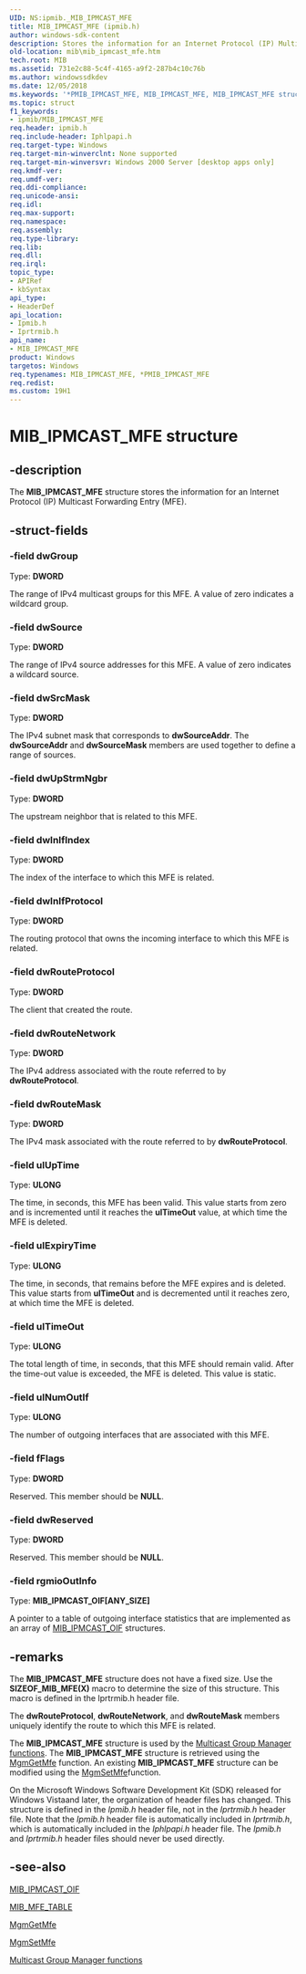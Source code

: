 ```yaml
---
UID: NS:ipmib._MIB_IPMCAST_MFE
title: MIB_IPMCAST_MFE (ipmib.h)
author: windows-sdk-content
description: Stores the information for an Internet Protocol (IP) Multicast Forwarding Entry (MFE).
old-location: mib\mib_ipmcast_mfe.htm
tech.root: MIB
ms.assetid: 731e2c88-5c4f-4165-a9f2-287b4c10c76b
ms.author: windowssdkdev
ms.date: 12/05/2018
ms.keywords: '*PMIB_IPMCAST_MFE, MIB_IPMCAST_MFE, MIB_IPMCAST_MFE structure [MIB], PMIB_IPMCAST_MFE, PMIB_IPMCAST_MFE structure pointer [MIB], _mpr_mib_ipmcast_mfe, ipmib/MIB_IPMCAST_MFE, ipmib/PMIB_IPMCAST_MFE, iprtrmib/MIB_IPMCAST_MFE, iprtrmib/PMIB_IPMCAST_MFE, mib.mib_ipmcast_mfe, rras.mib_ipmcast_mfe'
ms.topic: struct
f1_keywords:
- ipmib/MIB_IPMCAST_MFE
req.header: ipmib.h
req.include-header: Iphlpapi.h
req.target-type: Windows
req.target-min-winverclnt: None supported
req.target-min-winversvr: Windows 2000 Server [desktop apps only]
req.kmdf-ver: 
req.umdf-ver: 
req.ddi-compliance: 
req.unicode-ansi: 
req.idl: 
req.max-support: 
req.namespace: 
req.assembly: 
req.type-library: 
req.lib: 
req.dll: 
req.irql: 
topic_type:
- APIRef
- kbSyntax
api_type:
- HeaderDef
api_location:
- Ipmib.h
- Iprtrmib.h
api_name:
- MIB_IPMCAST_MFE
product: Windows
targetos: Windows
req.typenames: MIB_IPMCAST_MFE, *PMIB_IPMCAST_MFE
req.redist: 
ms.custom: 19H1
---
```


# MIB_IPMCAST_MFE structure


## -description


The 
<b>MIB_IPMCAST_MFE</b> structure stores the information for an Internet Protocol (IP) Multicast Forwarding Entry (MFE).


## -struct-fields




### -field dwGroup

Type: <b>DWORD</b>

The range of IPv4 multicast groups for this MFE. A value of zero indicates a wildcard group.


### -field dwSource

Type: <b>DWORD</b>

The range of IPv4 source addresses for this MFE. A value of zero indicates a wildcard source.


### -field dwSrcMask

Type: <b>DWORD</b>

The IPv4 subnet mask that corresponds to <b>dwSourceAddr</b>. The <b>dwSourceAddr</b> and <b>dwSourceMask</b> members are used together to define a range of sources.


### -field dwUpStrmNgbr

Type: <b>DWORD</b>

The upstream neighbor that is related to this MFE.


### -field dwInIfIndex

Type: <b>DWORD</b>

The index of the interface to which this MFE is related.


### -field dwInIfProtocol

Type: <b>DWORD</b>

The routing protocol that owns the incoming interface to which this MFE is related.


### -field dwRouteProtocol

Type: <b>DWORD</b>

The client that created the route.


### -field dwRouteNetwork

Type: <b>DWORD</b>

The IPv4 address associated with the route referred to by <b>dwRouteProtocol</b>.


### -field dwRouteMask

Type: <b>DWORD</b>

The IPv4 mask associated with the route referred to by <b>dwRouteProtocol</b>.


### -field ulUpTime

Type: <b>ULONG</b>

The time, in seconds, this MFE has been valid. This value starts from zero and is incremented until it reaches the <b>ulTimeOut</b> value, at which time the MFE is deleted.


### -field ulExpiryTime

Type: <b>ULONG</b>

The time, in seconds, that remains before the MFE expires and is deleted. This value starts from <b>ulTimeOut</b> and is decremented until it reaches zero, at which time the MFE is deleted.


### -field ulTimeOut

Type: <b>ULONG</b>

The total length of time, in seconds, that this MFE should remain valid. After the time-out value is exceeded, the MFE is deleted. This value is static.


### -field ulNumOutIf

Type: <b>ULONG</b>

The number of outgoing interfaces that are associated with this MFE.


### -field fFlags

Type: <b>DWORD</b>

Reserved. This member should be <b>NULL</b>.


### -field dwReserved

Type: <b>DWORD</b>

Reserved. This member should be <b>NULL</b>.


### -field rgmioOutInfo

Type: <b>MIB_IPMCAST_OIF[ANY_SIZE]</b>

A pointer to a table of outgoing interface statistics that are implemented as an array of 
<a href="https://docs.microsoft.com/windows/desktop/api/ipmib/ns-ipmib-mib_ipmcast_oif_w2k">MIB_IPMCAST_OIF</a> structures.


## -remarks



The 
<b>MIB_IPMCAST_MFE</b> structure does not have a fixed size. Use the <b>SIZEOF_MIB_MFE(X)</b> macro to determine the size of this structure. This macro is defined in the Iprtrmib.h header file.

The <b>dwRouteProtocol</b>, <b>dwRouteNetwork</b>, and <b>dwRouteMask</b> members uniquely identify the route to which this MFE is related.

The <b>MIB_IPMCAST_MFE</b> structure is used by the <a href="https://docs.microsoft.com/windows/desktop/RRAS/multicast-group-manager-functions">Multicast Group Manager functions</a>. The <b>MIB_IPMCAST_MFE</b> structure is retrieved using the <a href="https://docs.microsoft.com/windows/desktop/api/mgm/nf-mgm-mgmgetmfe">MgmGetMfe</a> function. An existing <b>MIB_IPMCAST_MFE</b> structure can be modified using the <a href="https://docs.microsoft.com/windows/desktop/api/mgm/nf-mgm-mgmsetmfe">MgmSetMfe</a>function.

On the Microsoft Windows Software Development Kit (SDK) released for Windows Vistaand later, the organization of header files has changed. This  structure is defined in the <i>Ipmib.h</i> header file, not in the <i>Iprtrmib.h</i> header file. Note that the <i>Ipmib.h</i> header file is automatically included in <i>Iprtrmib.h</i>, which is automatically included in the <i>Iphlpapi.h</i> header file. The  <i>Ipmib.h</i> and <i>Iprtrmib.h</i> header files should never be used directly.




## -see-also




<a href="https://docs.microsoft.com/windows/desktop/api/ipmib/ns-ipmib-mib_ipmcast_oif_w2k">MIB_IPMCAST_OIF</a>



<a href="https://docs.microsoft.com/windows/desktop/api/ipmib/ns-ipmib-mib_mfe_table">MIB_MFE_TABLE</a>



<a href="https://docs.microsoft.com/windows/desktop/api/mgm/nf-mgm-mgmgetmfe">MgmGetMfe</a>



<a href="https://docs.microsoft.com/windows/desktop/api/mgm/nf-mgm-mgmsetmfe">MgmSetMfe</a>



<a href="https://docs.microsoft.com/windows/desktop/RRAS/multicast-group-manager-functions">Multicast Group Manager functions</a>
 

 

